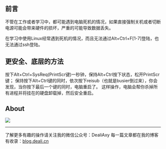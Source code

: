 ## 前言
不管在工作或者学习中，都可能遇到电脑死机的情况，如果直接强制关机或者切断电源可能会带来硬件的损坏，严重的可能导致数据丢失。

在学习中使用Linux经常遇到死机的情况，而且无法通过Alt+Ctrl+F[1-7]登陆，也无法通过ssh登陆。


## 更安全、底层的方法
按下Alt+Ctrl+SysReq(PrintScr键)一秒钟，保持Alt+Ctrl按下状态，松开PrintScr键；
保持按下Alt+Ctrl键的同时，依次按下reisub（也就是busier倒过来），你会发现，当你按下最后一个键的同时，电脑重启了。
这样操作，电脑会帮你杀掉所有进程并将挂在的硬盘卸载掉，然后安全重启。


## About
![](https://upload-images.jianshu.io/upload_images/8869373-901590e019f6f85b.png?imageMogr2/auto-orient/strip%7CimageView2/2/w/1240)

---------------
了解更多有趣的操作请关注我的微信公众号：DealiAxy
每一篇文章都在我的博客有收录：[blog.deali.cn](http://blog.deali.cn)